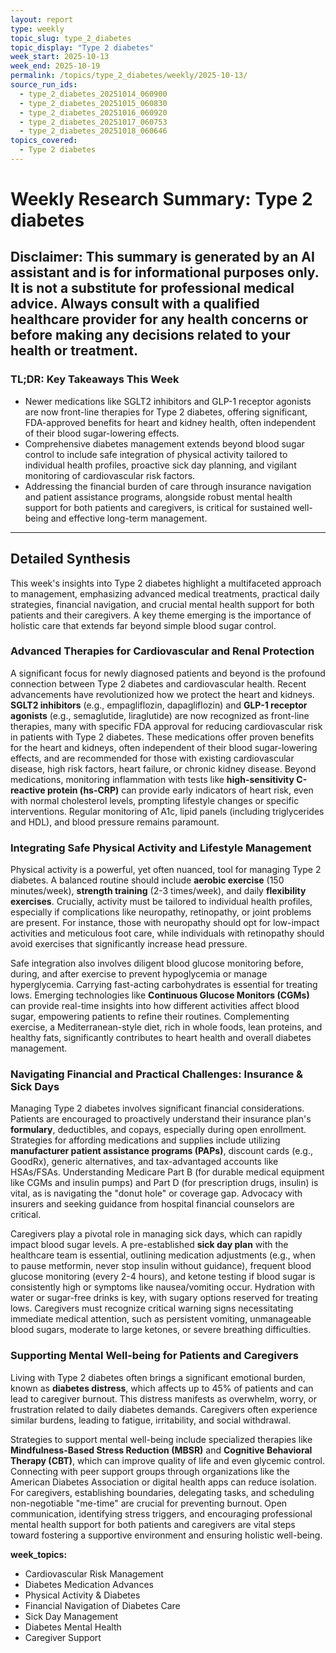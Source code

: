 ```yaml
---
layout: report
type: weekly
topic_slug: type_2_diabetes
topic_display: "Type 2 diabetes"
week_start: 2025-10-13
week_end: 2025-10-19
permalink: /topics/type_2_diabetes/weekly/2025-10-13/
source_run_ids:
  - type_2_diabetes_20251014_060900
  - type_2_diabetes_20251015_060830
  - type_2_diabetes_20251016_060920
  - type_2_diabetes_20251017_060753
  - type_2_diabetes_20251018_060646
topics_covered:
  - Type 2 diabetes
---
```


# Weekly Research Summary: Type 2 diabetes

**Disclaimer:** This summary is generated by an AI assistant and is for informational purposes only. It is not a substitute for professional medical advice. Always consult with a qualified healthcare provider for any health concerns or before making any decisions related to your health or treatment.
---
### **TL;DR: Key Takeaways This Week**
- Newer medications like SGLT2 inhibitors and GLP-1 receptor agonists are now front-line therapies for Type 2 diabetes, offering significant, FDA-approved benefits for heart and kidney health, often independent of their blood sugar-lowering effects.
- Comprehensive diabetes management extends beyond blood sugar control to include safe integration of physical activity tailored to individual health profiles, proactive sick day planning, and vigilant monitoring of cardiovascular risk factors.
- Addressing the financial burden of care through insurance navigation and patient assistance programs, alongside robust mental health support for both patients and caregivers, is critical for sustained well-being and effective long-term management.
---
## Detailed Synthesis

This week's insights into Type 2 diabetes highlight a multifaceted approach to management, emphasizing advanced medical treatments, practical daily strategies, financial navigation, and crucial mental health support for both patients and their caregivers. A key theme emerging is the importance of holistic care that extends far beyond simple blood sugar control.

### Advanced Therapies for Cardiovascular and Renal Protection

A significant focus for newly diagnosed patients and beyond is the profound connection between Type 2 diabetes and cardiovascular health. Recent advancements have revolutionized how we protect the heart and kidneys. **SGLT2 inhibitors** (e.g., empagliflozin, dapagliflozin) and **GLP-1 receptor agonists** (e.g., semaglutide, liraglutide) are now recognized as front-line therapies, many with specific FDA approval for reducing cardiovascular risk in patients with Type 2 diabetes. These medications offer proven benefits for the heart and kidneys, often independent of their blood sugar-lowering effects, and are recommended for those with existing cardiovascular disease, high risk factors, heart failure, or chronic kidney disease. Beyond medications, monitoring inflammation with tests like **high-sensitivity C-reactive protein (hs-CRP)** can provide early indicators of heart risk, even with normal cholesterol levels, prompting lifestyle changes or specific interventions. Regular monitoring of A1c, lipid panels (including triglycerides and HDL), and blood pressure remains paramount.

### Integrating Safe Physical Activity and Lifestyle Management

Physical activity is a powerful, yet often nuanced, tool for managing Type 2 diabetes. A balanced routine should include **aerobic exercise** (150 minutes/week), **strength training** (2-3 times/week), and daily **flexibility exercises**. Crucially, activity must be tailored to individual health profiles, especially if complications like neuropathy, retinopathy, or joint problems are present. For instance, those with neuropathy should opt for low-impact activities and meticulous foot care, while individuals with retinopathy should avoid exercises that significantly increase head pressure.

Safe integration also involves diligent blood glucose monitoring before, during, and after exercise to prevent hypoglycemia or manage hyperglycemia. Carrying fast-acting carbohydrates is essential for treating lows. Emerging technologies like **Continuous Glucose Monitors (CGMs)** can provide real-time insights into how different activities affect blood sugar, empowering patients to refine their routines. Complementing exercise, a Mediterranean-style diet, rich in whole foods, lean proteins, and healthy fats, significantly contributes to heart health and overall diabetes management.

### Navigating Financial and Practical Challenges: Insurance & Sick Days

Managing Type 2 diabetes involves significant financial considerations. Patients are encouraged to proactively understand their insurance plan's **formulary**, deductibles, and copays, especially during open enrollment. Strategies for affording medications and supplies include utilizing **manufacturer patient assistance programs (PAPs)**, discount cards (e.g., GoodRx), generic alternatives, and tax-advantaged accounts like HSAs/FSAs. Understanding Medicare Part B (for durable medical equipment like CGMs and insulin pumps) and Part D (for prescription drugs, insulin) is vital, as is navigating the "donut hole" or coverage gap. Advocacy with insurers and seeking guidance from hospital financial counselors are critical.

Caregivers play a pivotal role in managing sick days, which can rapidly impact blood sugar levels. A pre-established **sick day plan** with the healthcare team is essential, outlining medication adjustments (e.g., when to pause metformin, never stop insulin without guidance), frequent blood glucose monitoring (every 2-4 hours), and ketone testing if blood sugar is consistently high or symptoms like nausea/vomiting occur. Hydration with water or sugar-free drinks is key, with sugary options reserved for treating lows. Caregivers must recognize critical warning signs necessitating immediate medical attention, such as persistent vomiting, unmanageable blood sugars, moderate to large ketones, or severe breathing difficulties.

### Supporting Mental Well-being for Patients and Caregivers

Living with Type 2 diabetes often brings a significant emotional burden, known as **diabetes distress**, which affects up to 45% of patients and can lead to caregiver burnout. This distress manifests as overwhelm, worry, or frustration related to daily diabetes demands. Caregivers often experience similar burdens, leading to fatigue, irritability, and social withdrawal.

Strategies to support mental well-being include specialized therapies like **Mindfulness-Based Stress Reduction (MBSR)** and **Cognitive Behavioral Therapy (CBT)**, which can improve quality of life and even glycemic control. Connecting with peer support groups through organizations like the American Diabetes Association or digital health apps can reduce isolation. For caregivers, establishing boundaries, delegating tasks, and scheduling non-negotiable "me-time" are crucial for preventing burnout. Open communication, identifying stress triggers, and encouraging professional mental health support for both patients and caregivers are vital steps toward fostering a supportive environment and ensuring holistic well-being.

**week_topics:**
- Cardiovascular Risk Management
- Diabetes Medication Advances
- Physical Activity & Diabetes
- Financial Navigation of Diabetes Care
- Sick Day Management
- Diabetes Mental Health
- Caregiver Support
